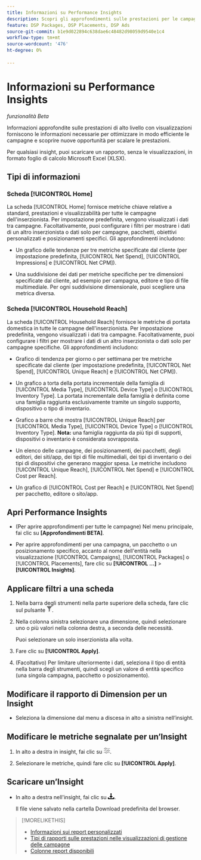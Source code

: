 ```yaml
---
title: Informazioni su Performance Insights
description: Scopri gli approfondimenti sulle prestazioni per le campagne.
feature: DSP Packages, DSP Placements, DSP Ads
source-git-commit: b1e9d022894c638dae6c48482d98059d9540e1c4
workflow-type: tm+mt
source-wordcount: '476'
ht-degree: 0%

---
```


# Informazioni su Performance Insights

*funzionalità Beta*

<!-- Edit title and metadata as necessary -->

Informazioni approfondite sulle prestazioni di alto livello con visualizzazioni forniscono le informazioni necessarie per ottimizzare in modo efficiente le campagne e scoprire nuove opportunità per scalare le prestazioni.

Per qualsiasi insight, puoi scaricare un rapporto, senza le visualizzazioni, in formato foglio di calcolo Microsoft Excel (XLSX).

## Tipi di informazioni

### Scheda [!UICONTROL Home]

La scheda [!UICONTROL Home] fornisce metriche chiave relative a standard, prestazioni e visualizzabilità per tutte le campagne dell&#39;inserzionista<!-- active only? -->. Per impostazione predefinita, vengono visualizzati i dati tra campagne. Facoltativamente, puoi configurare i filtri per mostrare i dati di un altro inserzionista o dati solo per campagne<!-- active only? -->, pacchetti<!-- active only? -->, obiettivi personalizzati e posizionamenti<!-- active only? --> specifici. Gli approfondimenti includono:

* Un grafico delle tendenze per tre metriche specificate dal cliente (per impostazione predefinita, [!UICONTROL Net Spend], [!UICONTROL Impressions] e [!UICONTROL Net CPM]).

* Una suddivisione dei dati per metriche specifiche per tre dimensioni specificate dal cliente, ad esempio per campagna, editore e tipo di file multimediale. Per ogni suddivisione dimensionale, puoi scegliere una metrica diversa.

### Scheda [!UICONTROL Household Reach]

La scheda [!UICONTROL Household Reach] fornisce le metriche di portata domestica in tutte le campagne dell&#39;inserzionista<!-- active only? -->. Per impostazione predefinita, vengono visualizzati i dati tra campagne. Facoltativamente, puoi configurare i filtri per mostrare i dati di un altro inserzionista o dati solo per campagne specifiche<!-- active only? -->. Gli approfondimenti includono:

* Grafico di tendenza per giorno o per settimana per tre metriche specificate dal cliente (per impostazione predefinita, [!UICONTROL Net Spend], [!UICONTROL Unique Reach] e [!UICONTROL Net CPM]).

* Un grafico a torta della portata incrementale della famiglia di [!UICONTROL Media Type], [!UICONTROL Device Type] o [!UICONTROL Inventory Type]. La portata incrementale della famiglia è definita come una famiglia raggiunta esclusivamente tramite un singolo supporto, dispositivo o tipo di inventario.

* Grafico a barre che mostra [!UICONTROL Unique Reach] per [!UICONTROL Media Type], [!UICONTROL Device Type] o [!UICONTROL Inventory Type]. **Nota:** una famiglia raggiunta da più tipi di supporti, dispositivi o inventario è considerata sovrapposta.

* Un elenco delle campagne, dei posizionamenti, dei pacchetti, degli editori, dei siti/app, dei tipi di file multimediali, dei tipi di inventario o dei tipi di dispositivi che generano maggior spesa. Le metriche includono [!UICONTROL Unique Reach], [!UICONTROL Net Spend] e [!UICONTROL Cost per Reach].

* Un grafico <!-- ???? --> di [!UICONTROL Cost per Reach] e [!UICONTROL Net Spend] per pacchetto, editore o sito/app.

## Apri Performance Insights

* (Per aprire approfondimenti per tutte le campagne) Nel menu principale, fai clic su **[Approfondimenti BETA]**.

* Per aprire approfondimenti per una campagna, un pacchetto o un posizionamento specifico, accanto al nome dell&#39;entità nella visualizzazione [!UICONTROL Campaigns], [!UICONTROL Packages] o [!UICONTROL Placements], fare clic su **[!UICONTROL ...]** > **[!UICONTROL Insights]**.

## Applicare filtri a una scheda

1. Nella barra degli strumenti nella parte superiore della scheda,
fare clic sul pulsante ![Filtro](/help/dsp/assets/filter.png).

1. Nella colonna sinistra selezionare una dimensione, quindi selezionare uno o più valori nella colonna destra, a seconda delle necessità.

   Puoi selezionare un solo inserzionista alla volta.

1. Fare clic su **[!UICONTROL Apply]**.

1. (Facoltativo) Per limitare ulteriormente i dati, seleziona il tipo di entità nella barra degli strumenti, quindi scegli un valore di entità specifico (una singola campagna, pacchetto o posizionamento).

## Modificare il rapporto di Dimension per un Insight

* Seleziona la dimensione dal menu a discesa in alto a sinistra nell’insight.

## Modificare le metriche segnalate per un’Insight

1. In alto a destra in insight, fai clic su ![Impostazioni metriche](/help/dsp/assets/metric-settings.png "Impostazioni metriche").

1. Selezionare le metriche, quindi fare clic su **[!UICONTROL Apply]**.

## Scaricare un’Insight

* In alto a destra nell&#39;insight, fai clic su ![Scarica](/help/creative/assets/download.png "Scarica").

  Il file viene salvato nella cartella Download predefinita del browser.

>[!MORELIKETHIS]
>
>* [Informazioni sui report personalizzati](/help/dsp/reports/report-about.md)
>* [Tipi di rapporti sulle prestazioni nelle visualizzazioni di gestione delle campagne](/help/dsp/campaign-management/reports/campaign-reports-about.md)
>* [Colonne report disponibili](/help/dsp/reports/report-columns.md)
